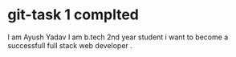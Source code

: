 # git-task 1 complted 
I am Ayush Yadav I am b.tech 2nd year student i want to become a successfull full stack web developer .
